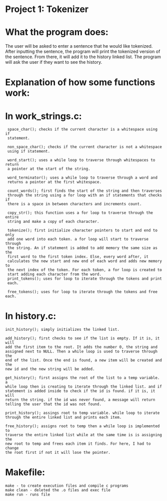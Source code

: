 Project 1: Tokenizer
====================
# What the program does:

  The user will be asked to enter a sentence that he would like tokenized.
  After inputting the sentence, the program will print the tokenized version
  of the sentence.
  From there, it will add it to the history linked list.
  The program will ask the user if they want to see the history.

# Explanation of how some functions work:

  # In work_strings.c:
     space_char(); checks if the current character is a whitespace using if
     statement.
     
     non_space_char(); checks if the current character is not a whitespace
     using if statement.
     
     word_start(); uses a while loop to traverse through whitespaces to return
     a pointer at the start of the string.
     
     word_terminator(); uses a while loop to traverse through a word and
     returns a pointer at the first whitespace.
     
     count_words(); first finds the start of the string and then traverses
     through the string using a for loop with an if statements that checks if
     there is a space in between characters and increments count.
     
     copy_str(); this function uses a for loop to traverse through the entire
     string and make a copy of each character.
     
     tokenize(); first initialize character pointers to start and end to only
     add one word into each token. a for loop will start to traverse through
     the string. An if statement is added to add memory the same size as the
     first word to the first token index. Else, every word after, it
     calculates the new start and new end of each word and adds new memory to
     the next index of the token. For each token, a for loop is created to
     start adding each character from the word.
     print_tokens(); uses for loop to iterate through the tokens and print
     each.
     
     free_tokens(); uses for loop to iterate through the tokens and free each.

  # In history.c:
    init_history(); simply initializes the linked list.

    add_history(); first checks to see if the list is empty. If it is, it will
    add the first item to the root. It adds the number 0, the string and
    assigned next to NULL. Then a while loop is used to traverse through the
    end of the list. Once the end is found, a new item will be created and the
    new id and the new string will be added.

    get_history(); first assigns the root of the list to a temp variable. a
    while loop then is creating to iterate through the linked list. and if
    statement is added inside to check if the id is found. if it is, it will
    return the string. if the id was never found, a message will return
    telling the user that the id was not found.

    print_history(); assings root to temp variable. while loop to iterate
    through the entire linked list and prints each item.

    free_history(); assigns root to temp then a while loop is implemented to
    traverse the entire linked list while at the same time is is assigning the
    new root to temp and frees each item it finds. For here, I had to change
    the root first if not it will lose the pointer.

  # Makefile:
    make - to create execution files and compile c programs
    make clean - deleted the .o files and exec file
    make run - runs file
